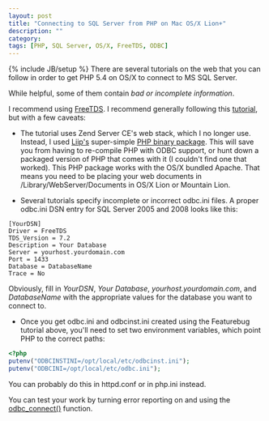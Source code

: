 ```yaml
---
layout: post
title: "Connecting to SQL Server from PHP on Mac OS/X Lion+"
description: ""
category: 
tags: [PHP, SQL Server, OS/X, FreeTDS, ODBC]
---
```

{% include JB/setup %}
There are several tutorials on the web that you can follow in order to get PHP 5.4 on OS/X to connect to MS SQL Server.

While helpful, some of them contain *bad or incomplete information*.

I recommend using [FreeTDS](http://www.freetds.org). I recommend generally following this [tutorial](http://featurebug.blogspot.com/2011/01/mac-os-x-php-zend-server-ce-freetds-and.html), but with a few caveats:

* The tutorial uses Zend Server CE's web stack, which I no longer use. Instead, I used [Liip's](http://www.liip.ch/de) super-simple [PHP binary package](http://php-osx.liip.ch). This will save you from having to re-compile PHP with ODBC support, or hunt down a packaged version of PHP that comes with it (I couldn't find one that worked). This PHP package works with the OS/X bundled Apache. That means you need to be placing your web documents in /Library/WebServer/Documents in OS/X Lion or Mountain Lion.

* Several tutorials specify incomplete or incorrect odbc.ini files. A proper odbc.ini DSN entry for SQL Server 2005 and 2008 looks like this:
```
[YourDSN]
Driver = FreeTDS
TDS_Version = 7.2
Description = Your Database
Server = yourhost.yourdomain.com
Port = 1433
Database = DatabaseName
Trace = No
```

Obviously, fill in *YourDSN*, *Your Database*, *yourhost.yourdomain.com*, and *DatabaseName* with the appropriate values for the database you want to connect to.

* Once you get odbc.ini and odbcinst.ini created using the Featurebug tutorial above, you'll need to set two environment variables, which point PHP to the correct paths:
```php
<?php
putenv("ODBCINSTINI=/opt/local/etc/odbcinst.ini");
putenv("ODBCINI=/opt/local/etc/odbc.ini");
```
You can probably do this in httpd.conf or in php.ini instead.

You can test your work by turning error reporting on and using the [odbc_connect()](http://us1.php.net/odbc_connect) function.